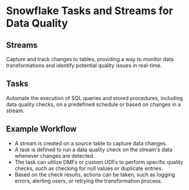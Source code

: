 # Snowflake Tasks and Streams for Data Quality

## Streams
Capture and track changes to tables, providing a way to monitor data transformations and identify potential quality issues in real-time. 
## Tasks
Automate the execution of SQL queries and stored procedures, including data quality checks, on a predefined schedule or based on changes in a stream. 

## Example Workflow
- A stream is created on a source table to capture data changes. 
- A task is defined to run a data quality check on the stream's data whenever changes are detected. 
- The task can utilize DMFs or custom UDFs to perform specific quality checks, such as checking for null values or duplicate entries. 
- Based on the check results, actions can be taken, such as logging errors, alerting users, or retrying the transformation process. 
